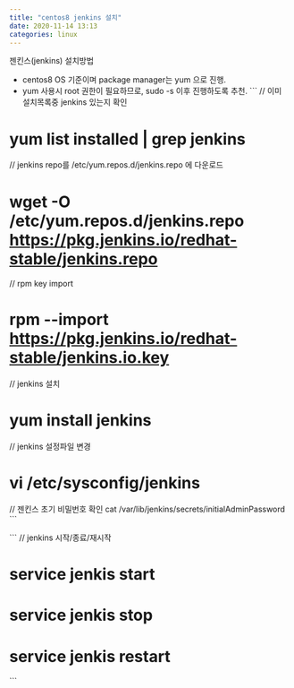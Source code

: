 ```yaml
---
title: "centos8 jenkins 설치"
date: 2020-11-14 13:13
categories: linux
---
```

젠킨스(jenkins) 설치방법
- centos8 OS 기준이며 package manager는 yum 으로 진행.
- yum 사용시 root 권한이 필요하므로, sudo -s 이후 진행하도록 추천.
​```
// 이미 설치목록중 jenkins 있는지 확인
# yum list installed | grep jenkins

// jenkins repo를 /etc/yum.repos.d/jenkins.repo 에 다운로드
# wget -O /etc/yum.repos.d/jenkins.repo https://pkg.jenkins.io/redhat-stable/jenkins.repo

// rpm key import
# rpm --import https://pkg.jenkins.io/redhat-stable/jenkins.io.key

// jenkins 설치
# yum install jenkins

// jenkins 설정파일 변경
# vi /etc/sysconfig/jenkins

// 젠킨스 초기 비밀번호 확인
cat /var/lib/jenkins/secrets/initialAdminPassword
​```

​```
// jenkins 시작/종료/재시작
# service jenkis start
# service jenkis stop
# service jenkis restart
​```

